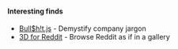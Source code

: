 <h4 class="fw-normal">Interesting finds</h4>

-   [Bull\$h!t.js](https://mourner.github.io/bullshit.js/) - Demystify company jargon
-   [3D for Reddit](https://3dforreddit.com) - Browse Reddit as if in a gallery
